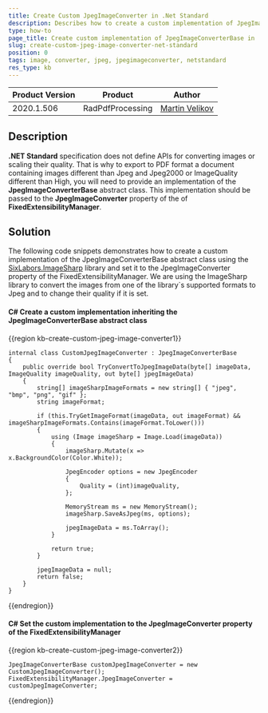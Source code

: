 ```yaml
---
title: Create Custom JpegImageConverter in .Net Standard
description: Describes how to create a custom implementation of JpegImageConverterBase in .Net Standard
type: how-to
page_title: Create custom implementation of JpegImageConverterBase in .Net Standard
slug: create-custom-jpeg-image-converter-net-standard
position: 0
tags: image, converter, jpeg, jpegimageconverter, netstandard
res_type: kb
---
```


<table>
<thead>
	<tr>
		<th>Product Version</th>
		<th>Product</th>
		<th>Author</th>
	</tr>
</thead>
<tbody>
	<tr>
		<td>2020.1.506</td>
		<td>RadPdfProcessing</td>
		<td><a href="https://www.telerik.com/blogs/author/martin-velikov">Martin Velikov</a></td>
	</tr>
</tbody>
</table>

## Description

**.NET Standard** specification does not define APIs for converting images or scaling their quality. That is why to export to PDF format a document containing images different than Jpeg and Jpeg2000 or ImageQuality different than High, you will need to provide an implementation of the **JpegImageConverterBase** abstract class. This implementation should be passed to the **JpegImageConverter** property of the of **FixedExtensibilityManager**.

## Solution

The following code snippets demonstrates how to create a custom implementation of the JpegImageConverterBase abstract class using the [SixLabors.ImageSharp](https://github.com/SixLabors/ImageSharp) library and set it to the JpegImageConverter property of the FixedExtensibilityManager. We are using the ImageSharp library to convert the images from one of the library`s supported formats to Jpeg and to change their quality if it is set.

#### __C#__ Create a custom implementation inheriting the JpegImageConverterBase abstract class

{{region kb-create-custom-jpeg-image-converter1}}

	internal class CustomJpegImageConverter : JpegImageConverterBase
    {
        public override bool TryConvertToJpegImageData(byte[] imageData, ImageQuality imageQuality, out byte[] jpegImageData)
        {
            string[] imageSharpImageFormats = new string[] { "jpeg", "bmp", "png", "gif" };
            string imageFormat;

            if (this.TryGetImageFormat(imageData, out imageFormat) && imageSharpImageFormats.Contains(imageFormat.ToLower()))
            {
                using (Image imageSharp = Image.Load(imageData))
                {
                    imageSharp.Mutate(x => x.BackgroundColor(Color.White));

                    JpegEncoder options = new JpegEncoder
                    {
                        Quality = (int)imageQuality,
                    };

                    MemoryStream ms = new MemoryStream();
                    imageSharp.SaveAsJpeg(ms, options);

                    jpegImageData = ms.ToArray();
                }

                return true;
            }

            jpegImageData = null;
            return false;
        }
    }
 
{{endregion}}

#### __C#__ Set the custom implementation to the JpegImageConverter property of the FixedExtensibilityManager

{{region kb-create-custom-jpeg-image-converter2}}

	JpegImageConverterBase customJpegImageConverter = new CustomJpegImageConverter(); 
	FixedExtensibilityManager.JpegImageConverter = customJpegImageConverter; 
{{endregion}}
